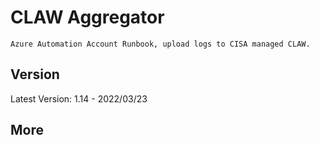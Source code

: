 # CLAW Aggregator
    Azure Automation Account Runbook, upload logs to CISA managed CLAW. 
    
## Version
Latest Version: 1.14 - 2022/03/23

## More
